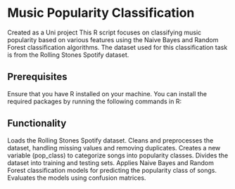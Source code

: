 # Music Popularity Classification

Created as a Uni project
This R script focuses on classifying music popularity based on various features using the Naive Bayes and Random Forest classification algorithms. The dataset used for this classification task is from the Rolling Stones Spotify dataset.

## Prerequisites
Ensure that you have R installed on your machine. You can install the required packages by running the following commands in R:

## Functionality
Loads the Rolling Stones Spotify dataset.
Cleans and preprocesses the dataset, handling missing values and removing duplicates.
Creates a new variable (pop_class) to categorize songs into popularity classes.
Divides the dataset into training and testing sets.
Applies Naive Bayes and Random Forest classification models for predicting the popularity class of songs.
Evaluates the models using confusion matrices.
